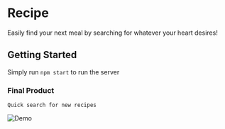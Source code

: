 # Recipe
  Easily find your next meal by searching for whatever your heart desires!

## Getting Started
  Simply run `npm start` to run the server

### Final Product
  `Quick search for new recipes`
  
![Demo](https://github.com/jon-choi/recipes/blob/master/public/recipe-demo.gif?raw=true)



